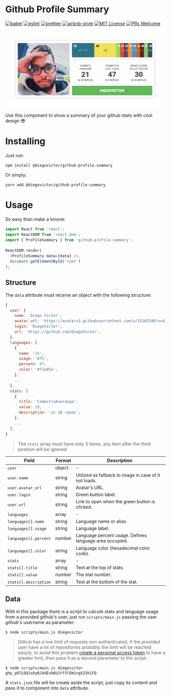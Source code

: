 # Github Profile Summary
[![babel](https://img.shields.io/badge/babel-7.14.6-F9DC3E?style=flat-square&logo=babel)](https://babeljs.io/)
[![eslint](https://img.shields.io/badge/eslint-7.29.0-4b32c3?style=flat-square&logo=eslint)](https://eslint.org/)
[![prettier](https://img.shields.io/badge/prettier-2.3.2-F7B93E?style=flat-square&logo=prettier)](https://prettier.io/)
[![airbnb-style](https://flat.badgen.net/badge/style-guide/airbnb/ff5a5f?icon=airbnb)](https://github.com/airbnb/javascript)
[![MIT License](https://img.shields.io/badge/license-MIT-green?style=flat-square)](https://github.com/DiegoVictor/github-profile-summary/blob/master/LICENSE)
[![PRs Welcome](https://img.shields.io/badge/PRs-welcome-brightgreen.svg?style=flat-square)](http://makeapullrequest.com)<br>

![DiegoVictor](https://raw.githubusercontent.com/DiegoVictor/github-profile-summary/master/screenshots/demo.gif)

Use this component to show a summary of your github stats with cool design 😎

# Installing
Just run:
```
npm install @diegovictor/github-profile-summary
```
Or simply:
```
yarn add @diegovictor/github-profile-summary
```

# Usage
So easy than make a limone:
```js
import React from 'react';
import ReactDOM from 'react-dom';
import { ProfileSummary } from 'github-profile-summary';

ReactDOM.render(
  <ProfileSummary data={data} />,
  document.getElementById('root')
);
```

## Structure
The `data` attribute must receive an object with the following structure:
```js
{
  user: {
    name: 'Diego Victor',
    avatar_url: 'https://avatars3.githubusercontent.com/u/15165349?v=4',
    login: 'DiegoVictor',
    url: 'https://github.com/DiegoVictor',
  },
  languages: [
    {
      name: 'JS',
      usage: '67%',
      percent: 67,
      color: '#f1e05a',
    },
    ...
  ],
  stats: [
    {
      title: 'Commit\nAverange',
      value: 59,
      description: 'in 18 repos',
    },
    ...
  ],
}
```
> The `stats` array must have only 3 items, any item after the third position will be ignored

Field|Format|Description
---|---|---
`user`|object| -
`user.name`|string|Utilized as fallback to image in case of it not loads.
`user.avatar_url`|string|Avatar's URL.
`user.login`|string|Green button label.
`user.url`|string|Link to open when the green button is clicked.
`languages`|array| -
`languages[].name`|string|Language name or alias.
`languages[].usage`|string|Language label.
`languages[].percent`|number|Language percent usage. Defines language area occupied.
`languages[].color`|string|Language color (hexadecimal color code).
`stats`|array| -
`stats[].title`|string|Text at the top of stats.
`stats[].value`|number|The stat number.
`stats[].description`|string|Text at the bottom of the stat.

## Data
With in this package there is a script to calcule stats and language usage from a provided github's user, just run `scripts/main.js` passing the user github's username as parameter:
```shell
$ node scripts/main.js diegovictor
```
> Github has a low limit of requests non authenticated, if the provided user have a lot of repositories probably the limit will be reached easyly, to avoid this problem [create a personal access token](https://docs.github.com/pt/github/authenticating-to-github/keeping-your-account-and-data-secure/creating-a-personal-access-token) to have a greater limit, then pass it as a second parameter to the script:
```shell
$ node scripts/main.js diegovictor ghp_p07LDQ1xUyRJ4dExb6U1YfVlEW1vgX2SKiFQ
```
A `stats.json` file will be create aside the script, just copy its content and pass it to component into `data` attribute.
